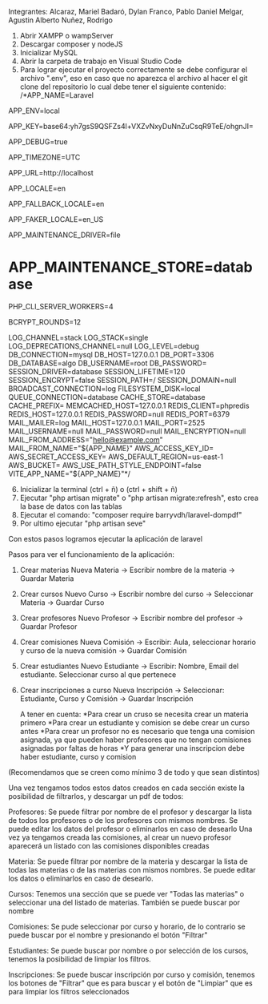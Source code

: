 Integrantes:
Alcaraz, Mariel 
Badaró, Dylan
Franco, Pablo Daniel
Melgar, Agustin Alberto
Nuñez, Rodrigo


1. Abrir XAMPP o wampServer
2. Descargar composer y nodeJS
3. Inicializar MySQL
4. Abrir la carpeta de trabajo en Visual Studio Code
5. Para lograr ejecutar el proyecto correctamente se debe configurar el archivo ".env", eso en caso que no aparezca el archivo al hacer el git clone del repositorio lo cual debe tener el siguiente contenido:
/*APP_NAME=Laravel

APP_ENV=local

APP_KEY=base64:yh7gsS9QSFZs4l+VXZvNxyDuNnZuCsqR9TeE/ohgnJI=

APP_DEBUG=true

APP_TIMEZONE=UTC

APP_URL=http://localhost

APP_LOCALE=en

APP_FALLBACK_LOCALE=en

APP_FAKER_LOCALE=en_US

APP_MAINTENANCE_DRIVER=file

# APP_MAINTENANCE_STORE=database

PHP_CLI_SERVER_WORKERS=4

BCRYPT_ROUNDS=12

LOG_CHANNEL=stack
LOG_STACK=single
LOG_DEPRECATIONS_CHANNEL=null
LOG_LEVEL=debug
DB_CONNECTION=mysql
DB_HOST=127.0.0.1
DB_PORT=3306
DB_DATABASE=algo
DB_USERNAME=root
DB_PASSWORD=
SESSION_DRIVER=database
SESSION_LIFETIME=120
SESSION_ENCRYPT=false
SESSION_PATH=/
SESSION_DOMAIN=null
BROADCAST_CONNECTION=log
FILESYSTEM_DISK=local
QUEUE_CONNECTION=database
CACHE_STORE=database
CACHE_PREFIX=
MEMCACHED_HOST=127.0.0.1
REDIS_CLIENT=phpredis
REDIS_HOST=127.0.0.1
REDIS_PASSWORD=null
REDIS_PORT=6379
MAIL_MAILER=log
MAIL_HOST=127.0.0.1
MAIL_PORT=2525
MAIL_USERNAME=null
MAIL_PASSWORD=null
MAIL_ENCRYPTION=null
MAIL_FROM_ADDRESS="hello@example.com"
MAIL_FROM_NAME="${APP_NAME}"
AWS_ACCESS_KEY_ID=
AWS_SECRET_ACCESS_KEY=
AWS_DEFAULT_REGION=us-east-1
AWS_BUCKET=
AWS_USE_PATH_STYLE_ENDPOINT=false
VITE_APP_NAME="${APP_NAME}"*/

6. Inicializar la terminal (ctrl + ñ) o (ctrl + shift + ñ) 
7. Ejecutar "php artisan migrate" o "php artisan migrate:refresh", esto crea la base de datos con las tablas
8. Ejecutar el comando: "composer require barryvdh/laravel-dompdf"
9. Por ultimo ejecutar "php artisan seve"


Con estos pasos logramos ejecutar la aplicación de laravel 

Pasos para ver el funcionamiento de la aplicación:
1.  Crear materias
    Nueva Materia -> Escribir nombre de la materia -> Guardar Materia

2.  Crear cursos
    Nuevo Curso -> Escribir nombre del curso -> Seleccionar Materia -> Guardar Curso

3. Crear profesores
    Nuevo Profesor -> Escribir nombre del profesor -> Guardar Profesor

4. Crear comisiones
    Nueva Comisión -> Escribir: Aula, seleccionar horario y curso de la nueva comisión -> Guardar Comisión 

5. Crear estudiantes
    Nuevo Estudiante -> Escribir: Nombre, Email del estudiante. Seleccionar curso al que pertenece 

6. Crear inscripciones a curso
    Nueva Inscripción -> Seleccionar: Estudiante, Curso y Comisión -> Guardar Inscripción

   A tener en cuenta:
   *Para crear un cruso se necesita crear un materia primero
   *Para crear un estudiante y comision se debe crear un curso antes
   *Para crear un profesor no es necesario que tenga una comision asignada, ya que pueden haber profesores que no tengan comisiones asignadas por faltas de horas
   *Y para generar una inscripcion debe haber estudiante, curso y comision

(Recomendamos que se creen como mínimo 3 de todo y que sean distintos)


Una vez tengamos todos estos datos creados en cada sección existe la posibilidad de filtrarlos, y descargar un pdf de todos:

Profesores: 
Se puede filtrar por nombre de el profesor y descargar la lista de todos los profesores o de los profesores con mismos nombres.
Se puede editar los datos del profesor o eliminarlos en caso de desearlo
Una vez ya tengamos creada las comisiones, al crear un nuevo profesor aparecerá un listado con las comisiones disponibles creadas

Materia:
Se puede filtrar por nombre de la materia y descargar la lista de todas las materias o de las materias con mismos nombres.
Se puede editar los datos o eliminarlos en caso de desearlo.

Cursos:
Tenemos una sección que se puede ver "Todas las materias" o seleccionar una del listado de materias.
También se puede buscar por nombre

Comisiones: 
Se pude seleccionar por curso y horario, de lo contrario se puede buscar por el nombre y presionando el botón "Filtrar"

Estudiantes:
Se puede buscar por nombre o por selección de los cursos, tenemos la posibilidad de limpiar los filtros.

Inscripciones:
Se puede buscar inscripción por curso y comisión, tenemos los botones de "Filtrar" que es para buscar y el botón de "Limpiar" que es para limpiar los filtros seleccionados
